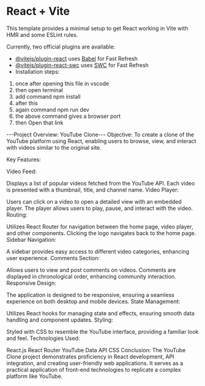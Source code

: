 # React + Vite

This template provides a minimal setup to get React working in Vite with HMR and some ESLint rules.

Currently, two official plugins are available:

- [@vitejs/plugin-react](https://github.com/vitejs/vite-plugin-react/blob/main/packages/plugin-react/README.md) uses [Babel](https://babeljs.io/) for Fast Refresh
- [@vitejs/plugin-react-swc](https://github.com/vitejs/vite-plugin-react-swc) uses [SWC](https://swc.rs/) for Fast Refresh
- Installation steps:
1. once after opening this file in vscode
2. then open terminal
3. add command npm install
4. after this
5. again command npm run dev
6. the above command gives a browser port
7. then Open that link



---Project Overview: YouTube Clone---
Objective:
To create a clone of the YouTube platform using React, enabling users to browse, view, and interact with videos similar to the original site.

Key Features:

Video Feed:

Displays a list of popular videos fetched from the YouTube API.
Each video is presented with a thumbnail, title, and channel name.
Video Player:

Users can click on a video to open a detailed view with an embedded player.
The player allows users to play, pause, and interact with the video.
Routing:

Utilizes React Router for navigation between the home page, video player, and other components.
Clicking the logo navigates back to the home page.
Sidebar Navigation:

A sidebar provides easy access to different video categories, enhancing user experience.
Comments Section:

Allows users to view and post comments on videos.
Comments are displayed in chronological order, enhancing community interaction.
Responsive Design:

The application is designed to be responsive, ensuring a seamless experience on both desktop and mobile devices.
State Management:

Utilizes React hooks for managing state and effects, ensuring smooth data handling and component updates.
Styling:

Styled with CSS to resemble the YouTube interface, providing a familiar look and feel.
Technologies Used:

React.js
React Router
YouTube Data API
CSS
Conclusion:
The YouTube Clone project demonstrates proficiency in React development, API integration, and creating user-friendly web applications. It serves as a practical application of front-end technologies to replicate a complex platform like YouTube.







